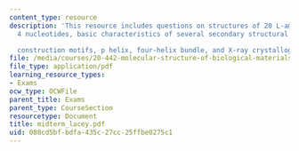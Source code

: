 ```yaml
---
content_type: resource
description: 'This resource includes questions on structures of 20 L-amino acids and
  4 nucleotides, basic characteristics of several secondary structural

  construction motifs, p helix, four-helix bundle, and X-ray crystallography'
file: /media/courses/20-442-molecular-structure-of-biological-materials-be-442-fall-2005/088cd5bfbdfa435c27cc25ffbe0275c1_midterm_lacey.pdf
file_type: application/pdf
learning_resource_types:
- Exams
ocw_type: OCWFile
parent_title: Exams
parent_type: CourseSection
resourcetype: Document
title: midterm_lacey.pdf
uid: 088cd5bf-bdfa-435c-27cc-25ffbe0275c1
---
```

